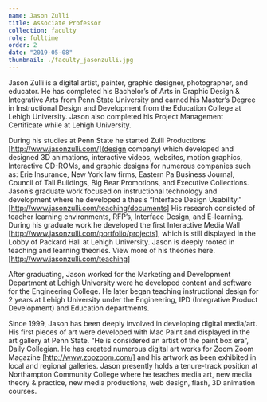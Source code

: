 ```yaml
---
name: Jason Zulli
title: Associate Professor
collection: faculty
role: fulltime
order: 2
date: "2019-05-08"
thumbnail: ./faculty_jasonzulli.jpg
---
```


Jason Zulli is a digital artist, painter, graphic designer, photographer, and educator. He has completed his Bachelor’s of Arts in Graphic Design & Integrative Arts from Penn State University and earned his Master’s Degree in Instructional Design and Development from the Education College at Lehigh University. Jason also completed his Project Management Certificate while at Lehigh University.

During his studies at Penn State he started Zulli Productions [http://www.jasonzulli.com/](design company) which developed and designed 3D animations, interactive videos, websites, motion graphics, Interactive CD-ROMs, and graphic designs for numerous companies such as: Erie Insurance, New York law firms, Eastern Pa Business Journal, Council of Tall Buildings, Big Bear Promotions, and Executive Collections. Jason’s graduate work focused on instructional technology and development where he developed a thesis “Interface Design Usability.” [http://www.jasonzulli.com/teaching/documents] His research consisted of teacher learning environments, RFP’s, Interface Design, and E-learning. During his graduate work he developed the first Interactive Media Wall [http://www.jasonzulli.com/portfolio/projects], which is still displayed in the Lobby of Packard Hall at Lehigh University. Jason is deeply rooted in teaching and learning theories. View more of his theories here. [http://www.jasonzulli.com/teaching]

After graduating, Jason worked for the Marketing and Development Department at Lehigh University were he developed content and software for the Engineering College. He later began teaching instructional design for 2 years at Lehigh University under the Engineering, IPD (Integrative Product Development) and Education departments.

Since 1999, Jason has been deeply involved in developing digital media/art. His first pieces of art were developed with Mac Paint and displayed in the art gallery at Penn State. “He is considered an artist of the paint box era”, Daily Collegian. He has created numerous digital art works for Zoom Zoom Magazine [http://www.zoozoom.com/] and his artwork as been exhibited in local and regional galleries. Jason presently holds a tenure-track position at Northampton Community College where he teaches media art, new media theory & practice, new media productions, web design, flash, 3D animation courses.
